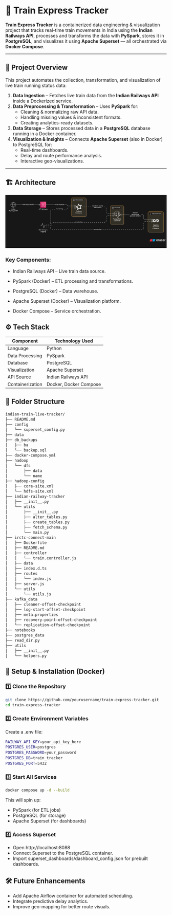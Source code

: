 # 🚆 Train Express Tracker

**Train Express Tracker** is a containerized data engineering & visualization project that tracks real-time train movements in India using the **Indian Railways API**, processes and transforms the data with **PySpark**, stores it in **PostgreSQL**, and visualizes it using **Apache Superset** — all orchestrated via **Docker Compose**.

---

## 📜 Project Overview

This project automates the collection, transformation, and visualization of live train running status data:

1. **Data Ingestion** – Fetches live train data from the **Indian Railways API** inside a Dockerized service.
2. **Data Preprocessing & Transformation** – Uses **PySpark** for:
   - Cleaning & normalizing raw API data.
   - Handling missing values & inconsistent formats.
   - Creating analytics-ready datasets.
3. **Data Storage** – Stores processed data in a **PostgreSQL** database running in a Docker container.
4. **Visualization & Insights** – Connects **Apache Superset** (also in Docker) to PostgreSQL for:
   - Real-time dashboards.
   - Delay and route performance analysis.
   - Interactive geo-visualizations.

---

## 🏗 Architecture

![Architecture Diagram](Indian-Express-Train-Tracker.png)


### Key Components:

- Indian Railways API – Live train data source.

- PySpark (Docker) – ETL processing and transformations.

- PostgreSQL (Docker) – Data warehouse.

- Apache Superset (Docker) – Visualization platform.

- Docker Compose – Service orchestration.

## ⚙️ Tech Stack
| Component        | Technology Used        |
| ---------------- | ---------------------- |
| Language         | Python                 |
| Data Processing  | PySpark                |
| Database         | PostgreSQL             |
| Visualization    | Apache Superset        |
| API Source       | Indian Railways API    |
| Containerization | Docker, Docker Compose |

## 📂 Folder Structure
```plaintext
indian-train-live-tracker/
├── README.md
├── config
│   └── superset_config.py
├── data
├── db_backups
│   ├── ba
│   └── backup.sql
├── docker-compose.yml
├── hadoop
│   └── dfs
│       ├── data
│       └── name
├── hadoop-config
│   ├── core-site.xml
│   └── hdfs-site.xml
├── indian-railway-tracker
│   ├── __init__.py
│   └── utils
│       ├── __init__.py
│       ├── alter_tables.py
│       ├── create_tables.py
│       ├── fetch_schema.py
│       └── main.py
├── irctc-connect-main
│   ├── Dockerfile
│   ├── README.md
│   ├── controller
│   │   └── train.controller.js
│   ├── data
│   ├── index.d.ts
│   ├── routes
│   │   └── index.js
│   ├── server.js
│   └── utils
│       └── utils.js
├── kafka_data
│   ├── cleaner-offset-checkpoint
│   ├── log-start-offset-checkpoint
│   ├── meta.properties
│   ├── recovery-point-offset-checkpoint
│   └── replication-offset-checkpoint
├── notebooks
├── postgres_data
├── read_dir.py
├── utils
│   ├── __init__.py
│   └── helpers.py
```

## 🚀 Setup & Installation (Docker)
### 1️⃣ Clone the Repository
```bash
git clone https://github.com/yourusername/train-express-tracker.git
cd train-express-tracker

```
### 2️⃣ Create Environment Variables

Create a .env file:
```bash
RAILWAY_API_KEY=your_api_key_here
POSTGRES_USER=postgres
POSTGRES_PASSWORD=your_password
POSTGRES_DB=train_tracker
POSTGRES_PORT=5432
```
### 3️⃣ Start All Services
```bash
docker compose up -d --build
```

This will spin up:
- PySpark (for ETL jobs)
- PostgreSQL (for storage)
- Apache Superset (for dashboards)

### 4️⃣ Access Superset
- Open http://localhost:8088
- Connect Superset to the PostgreSQL container.
- Import superset_dashboards/dashboard_config.json for prebuilt dashboards.

## 🛠 Future Enhancements

- Add Apache Airflow container for automated scheduling.
- Integrate predictive delay analytics.
- Improve geo-mapping for better route visuals.